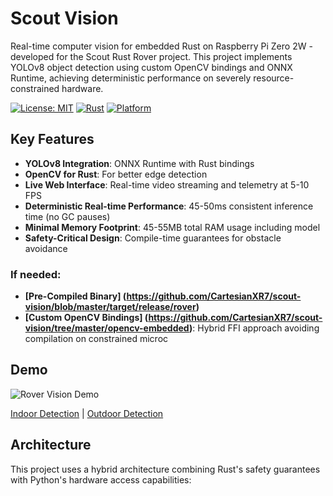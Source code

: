 # Scout Vision

Real-time computer vision for embedded Rust on Raspberry Pi Zero 2W - developed for the Scout Rust Rover project. This project implements YOLOv8 object detection using custom OpenCV bindings and ONNX Runtime, achieving deterministic performance on severely resource-constrained hardware.

[![License: MIT](https://img.shields.io/badge/License-MIT-yellow.svg)](https://opensource.org/licenses/MIT)
[![Rust](https://img.shields.io/badge/rust-%23000000.svg?style=for-the-badge&logo=rust&logoColor=white)](https://www.rust-lang.org/)
[![Platform](https://img.shields.io/badge/platform-Raspberry%20Pi%20Zero%202W-red)](https://www.raspberrypi.com/products/raspberry-pi-zero-2-w/)

## Key Features

- **YOLOv8 Integration**: ONNX Runtime with Rust bindings
- **OpenCV for Rust**: For better edge detection
- **Live Web Interface**: Real-time video streaming and telemetry at 5-10 FPS
- **Deterministic Real-time Performance**: 45-50ms consistent inference time (no GC pauses)
- **Minimal Memory Footprint**: 45-55MB total RAM usage including model
- **Safety-Critical Design**: Compile-time guarantees for obstacle avoidance

### If needed: 
- **[Pre-Compiled Binary] (https://github.com/CartesianXR7/scout-vision/blob/master/target/release/rover)**
- **[Custom OpenCV Bindings] (https://github.com/CartesianXR7/scout-vision/tree/master/opencv-embedded)**: Hybrid FFI approach avoiding compilation on constrained microc

## Demo

![Rover Vision Demo](docs/images/demo.gif)

[Indoor Detection](docs/images/indoor-detection.png) | [Outdoor Detection](docs/images/outdoor-detection.png)

## Architecture

This project uses a hybrid architecture combining Rust's safety guarantees with Python's hardware access capabilities:
